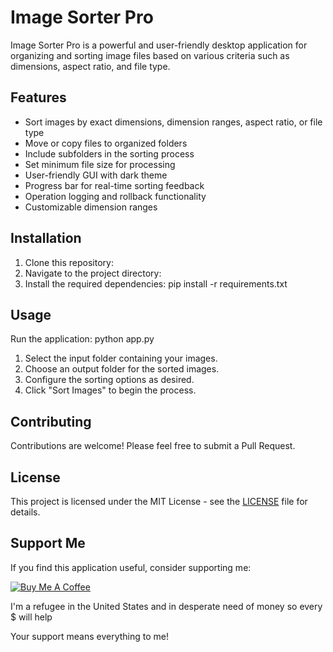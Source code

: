 # Image Sorter Pro

Image Sorter Pro is a powerful and user-friendly desktop application for organizing and sorting image files based on various criteria such as dimensions, aspect ratio, and file type.





## Features

- Sort images by exact dimensions, dimension ranges, aspect ratio, or file type
- Move or copy files to organized folders
- Include subfolders in the sorting process
- Set minimum file size for processing
- User-friendly GUI with dark theme
- Progress bar for real-time sorting feedback
- Operation logging and rollback functionality
- Customizable dimension ranges

## Installation

1. Clone this repository:
2. Navigate to the project directory:
3. Install the required dependencies:
pip install -r requirements.txt

## Usage

Run the application:
python app.py

1. Select the input folder containing your images.
2. Choose an output folder for the sorted images.
3. Configure the sorting options as desired.
4. Click "Sort Images" to begin the process.

## Contributing

Contributions are welcome! Please feel free to submit a Pull Request.

## License

This project is licensed under the MIT License - see the [LICENSE](LICENSE) file for details.

## Support Me

If you find this application useful, consider supporting me:

[![Buy Me A Coffee](https://www.buymeacoffee.com/assets/img/custom_images/orange_img.png)](https://buymeacoffee.com/milky99)

I'm a refugee in the United States and in desperate need of money so every $ will help

Your support means everything to me!

